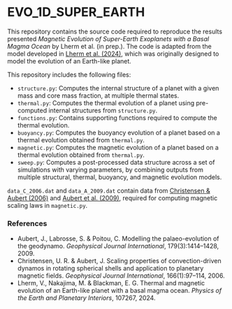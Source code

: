 # EVO_1D_SUPER_EARTH

This repository contains the source code required to reproduce the results presented *Magnetic Evolution of Super-Earth Exoplanets with a Basal Magma Ocean* by Lherm et al. (in prep.). The code is adapted from the model developed in [Lherm et al. (2024)](https://doi.org/10.1016/j.pepi.2024.107267), which was originally designed to model the evolution of an Earth-like planet.

This repository includes the following files:
- `structure.py`: Computes the internal structure of a planet with a given mass and core mass fraction, at multiple thermal states.
- `thermal.py`: Computes the thermal evolution of a planet using pre-computed internal structures from `structure.py`.
- `functions.py`: Contains supporting functions required to compute the thermal evolution.
- `buoyancy.py`: Computes the buoyancy evolution of a planet based on a thermal evolution obtained from `thermal.py`.
- `magnetic.py`: Computes the magnetic evolution of a planet based on a thermal evolution obtained from `thermal.py`.
- `sweep.py`: Computes a post-processed data structure across a set of simulations with varying parameters, by combining outputs from multiple structural, thermal, buoyancy, and magnetic evolution models.

`data_C_2006.dat` and `data_A_2009.dat` contain data from [Christensen & Aubert (2006)](https://doi.org/10.1111/j.1365-246X.2006.03009.x) and [Aubert et al. (2009)](https://doi.org/10.1111/j.1365-246X.2009.04361.x), required for computing magnetic scaling laws in `magnetic.py`.

### References
- Aubert, J., Labrosse, S. & Poitou, C. Modelling the palaeo-evolution of the geodynamo. *Geophysical Journal International*, 179(3):1414–1428, 2009.
- Christensen, U. R. & Aubert, J. Scaling properties of convection-driven dynamos in rotating spherical shells and application to planetary magnetic fields. *Geophysical Journal International*, 166(1):97–114, 2006.
- Lherm, V., Nakajima, M. & Blackman, E. G. Thermal and magnetic evolution of an Earth-like planet with a basal magma ocean. *Physics of the Earth and Planetary Interiors*, 107267, 2024.
